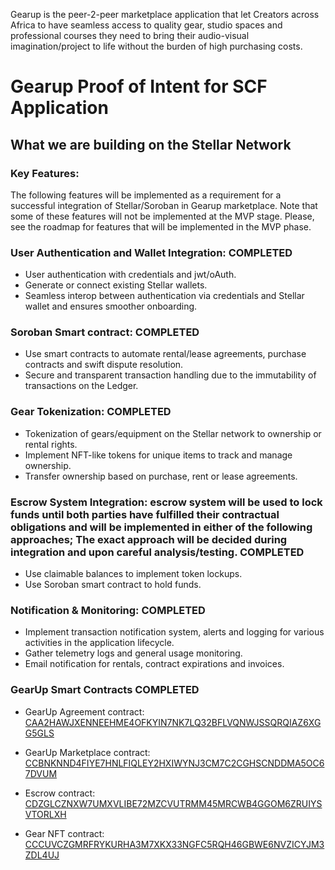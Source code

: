 Gearup is the peer-2-peer marketplace application that let Creators across Africa to have seamless access to quality gear, studio spaces and professional courses they need to bring their audio-visual imagination/project to life without the burden of high purchasing costs.

# Gearup Proof of Intent for SCF Application

## What we are building on the Stellar Network
### Key Features:
The following features will be implemented as a requirement for a successful integration of Stellar/Soroban in Gearup marketplace. Note that some of these features will not be implemented at the MVP stage. Please, see the roadmap for features that will be implemented in the MVP phase.

### User Authentication and Wallet Integration: COMPLETED 
* User authentication with credentials and jwt/oAuth.
* Generate or connect existing Stellar wallets. 
* Seamless interop between authentication via credentials and Stellar wallet and ensures smoother onboarding.

### Soroban Smart contract: COMPLETED 
* Use smart contracts to automate rental/lease agreements, purchase contracts and swift dispute resolution.
* Secure and transparent transaction handling due to the immutability of transactions on the Ledger.

### Gear Tokenization: COMPLETED 
* Tokenization of gears/equipment on the Stellar network to ownership or rental rights.
* Implement NFT-like tokens for unique items to track and manage ownership.
* Transfer ownership based on purchase, rent or lease agreements.

### Escrow System Integration: escrow system will be used to lock funds until both parties have fulfilled their contractual obligations and will be implemented in either of the following approaches; The exact approach will be decided during integration and upon careful analysis/testing. COMPLETED
* Use claimable balances to implement token lockups.
* Use Soroban smart contract to hold funds.

### Notification & Monitoring: COMPLETED
* Implement transaction notification system, alerts and logging for various activities in the application lifecycle.
* Gather telemetry logs and general usage monitoring.
* Email notification for rentals, contract expirations and invoices.

### GearUp Smart Contracts COMPLETED

* GearUp Agreement contract: [CAA2HAWJXENNEEHME4OFKYIN7NK7LQ32BFLVQNWJSSQRQIAZ6XGG5GLS](https://stellar.expert/explorer/testnet/contract/CAA2HAWJXENNEEHME4OFKYIN7NK7LQ32BFLVQNWJSSQRQIAZ6XGG5GLS)

* GearUp Marketplace contract: [CCBNKNND4FIYE7HNLFIQLEY2HXIWYNJ3CM7C2CGHSCNDDMA5OC67DVUM](https://stellar.expert/explorer/testnet/contract/CCBNKNND4FIYE7HNLFIQLEY2HXIWYNJ3CM7C2CGHSCNDDMA5OC67DVUM)

* Escrow contract: [CDZGLCZNXW7UMXVLIBE72MZCVUTRMM45MRCWB4GGOM6ZRUIYSVTORLXH](https://stellar.expert/explorer/testnet/contract/CDZGLCZNXW7UMXVLIBE72MZCVUTRMM45MRCWB4GGOM6ZRUIYSVTORLXH)
  
* Gear NFT contract: [CCCUVCZGMRFRYKURHA3M7XKX33NGFC5RQH46GBWE6NVZICYJM3ZDL4UJ](https://stellar.expert/explorer/testnet/contract/CCCUVCZGMRFRYKURHA3M7XKX33NGFC5RQH46GBWE6NVZICYJM3ZDL4UJ)